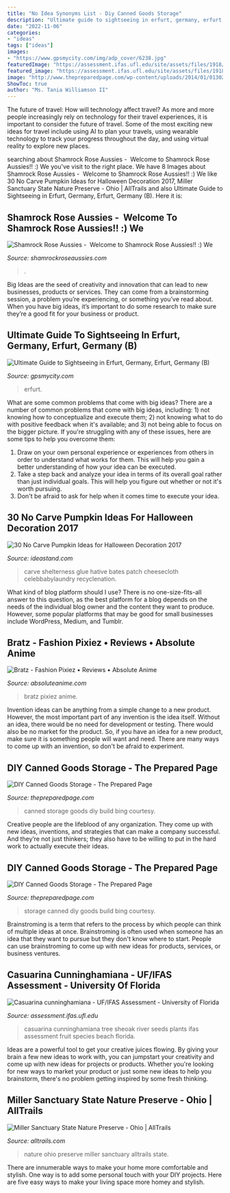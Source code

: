 ```yaml
---
title: "No Idea Synonyms List - Diy Canned Goods Storage"
description: "Ultimate guide to sightseeing in erfurt, germany, erfurt, germany (b)"
date: "2022-11-06"
categories:
- "ideas"
tags: ["ideas"]
images:
- "https://www.gpsmycity.com/img/adp_cover/6238.jpg"
featuredImage: "https://assessment.ifas.ufl.edu/site/assets/files/1918/casuarina_cunninghamiana_fruit_and_leaves01.jpg"
featured_image: "https://assessment.ifas.ufl.edu/site/assets/files/1918/casuarina_cunninghamiana_fruit_and_leaves01.jpg"
image: "http://www.thepreparedpage.com/wp-content/uploads/2014/01/0130201829-768x1024.jpg"
ShowToc: true
author: "Ms. Tania Williamson II"
---
```



The future of travel: How will technology affect travel?
As more and more people increasingly rely on technology for their travel experiences, it is important to consider the future of travel. Some of the most exciting new ideas for travel include using AI to plan your travels, using wearable technology to track your progress throughout the day, and using virtual reality to explore new places.

	

		
searching about Shamrock Rose Aussies - ﻿﻿﻿ Welcome to Shamrock Rose Aussies!! :) We you've visit to the right place. We have 8 Images about Shamrock Rose Aussies - ﻿﻿﻿ Welcome to Shamrock Rose Aussies!! :) We like 30 No Carve Pumpkin Ideas for Halloween Decoration 2017, Miller Sanctuary State Nature Preserve - Ohio | AllTrails and also Ultimate Guide to Sightseeing in Erfurt, Germany, Erfurt, Germany (B). Here it is:
		
    
## Shamrock Rose Aussies - ﻿﻿﻿ Welcome To Shamrock Rose Aussies!! :) We

<img loading=lazy src="http://shamrockroseaussies.com/yahoo_site_admin/assets/images/DSC_0148.83222436_std.JPG" onerror="this.onerror=null;this.src='https://tse2.mm.bing.net/th?id=OIP.kbHv7ZAyravdhmWw1jHabwHaFO&amp;pid=15.1';" alt="Shamrock Rose Aussies - ﻿﻿﻿ Welcome to Shamrock Rose Aussies!! :) We">

_Source: shamrockroseaussies.com_

>. 

	

Big Ideas are the seed of creativity and innovation that can lead to new businesses, products or services. They can come from a brainstorming session, a problem you’re experiencing, or something you’ve read about. When you have big ideas, it’s important to do some research to make sure they’re a good fit for your business or product.

    
## Ultimate Guide To Sightseeing In Erfurt, Germany, Erfurt, Germany (B)

<img loading=lazy src="https://www.gpsmycity.com/img/adp_cover/6238.jpg" onerror="this.onerror=null;this.src='https://tse3.mm.bing.net/th?id=OIP.uhVLJQkLNiLPGwjCwwnUXQHaHa&amp;pid=15.1';" alt="Ultimate Guide to Sightseeing in Erfurt, Germany, Erfurt, Germany (B)">

_Source: gpsmycity.com_

>erfurt. 

	

What are some common problems that come with big ideas?
There are a number of common problems that come with big ideas, including: 1) not knowing how to conceptualize and execute them; 2) not knowing what to do with positive feedback when it's available; and 3) not being able to focus on the bigger picture. If you're struggling with any of these issues, here are some tips to help you overcome them: 
1) Draw on your own personal experience or experiences from others in order to understand what works for them. This will help you gain a better understanding of how your idea can be executed. 
2) Take a step back and analyze your idea in terms of its overall goal rather than just individual goals. This will help you figure out whether or not it's worth pursuing. 
3) Don't be afraid to ask for help when it comes time to execute your idea.

    
## 30 No Carve Pumpkin Ideas For Halloween Decoration 2017

<img loading=lazy src="https://ideastand.com/wp-content/uploads/2014/10/no-carve-pumpkin-ideas/2-mummy-pumpkin.jpg" onerror="this.onerror=null;this.src='https://tse4.mm.bing.net/th?id=OIP.XxVwlBWI4zRnADfGqVzCgwHaLG&amp;pid=15.1';" alt="30 No Carve Pumpkin Ideas for Halloween Decoration 2017">

_Source: ideastand.com_

>carve shelterness glue hative bates patch cheesecloth celebbabylaundry recyclenation. 

	

What kind of blog platform should I use?
There is no one-size-fits-all answer to this question, as the best platform for a blog depends on the needs of the individual blog owner and the content they want to produce. However, some popular platforms that may be good for small businesses include WordPress, Medium, and Tumblr.

    
## Bratz - Fashion Pixiez • Reviews • Absolute Anime

<img loading=lazy src="https://www.absoluteanime.com/reviews/bratz/index.jpg" onerror="this.onerror=null;this.src='https://tse1.mm.bing.net/th?id=OIP.VRLuDlCTorWIZjS1qqzuYwAAAA&amp;pid=15.1';" alt="Bratz - Fashion Pixiez • Reviews • Absolute Anime">

_Source: absoluteanime.com_

>bratz pixiez anime. 

	

Invention ideas can be anything from a simple change to a new product. However, the most important part of any invention is the idea itself. Without an idea, there would be no need for development or testing. There would also be no market for the product. So, if you have an idea for a new product, make sure it is something people will want and need. There are many ways to come up with an invention, so don't be afraid to experiment.

    
## DIY Canned Goods Storage - The Prepared Page

<img loading=lazy src="http://www.thepreparedpage.com/wp-content/uploads/2014/01/0130201829.jpg" onerror="this.onerror=null;this.src='https://tse3.mm.bing.net/th?id=OIP.dQcheepesWlvKHLv-SGzOQHaJ4&amp;pid=15.1';" alt="DIY Canned Goods Storage - The Prepared Page">

_Source: thepreparedpage.com_

>canned storage goods diy build bing courtesy. 

	

Creative people are the lifeblood of any organization. They come up with new ideas, inventions, and strategies that can make a company successful. And they’re not just thinkers; they also have to be willing to put in the hard work to actually execute their ideas.

    
## DIY Canned Goods Storage - The Prepared Page

<img loading=lazy src="http://www.thepreparedpage.com/wp-content/uploads/2014/01/0130201829-768x1024.jpg" onerror="this.onerror=null;this.src='https://tse2.mm.bing.net/th?id=OIP.OLbfeJFGSh_hwnx8NP8ErAHaJ4&amp;pid=15.1';" alt="DIY Canned Goods Storage - The Prepared Page">

_Source: thepreparedpage.com_

>storage canned diy goods build bing courtesy. 

	

Brainstroming is a term that refers to the process by which people can think of multiple ideas at once. Brainstroming is often used when someone has an idea that they want to pursue but they don't know where to start. People can use brainstroming to come up with new ideas for products, services, or business ventures.

    
## Casuarina Cunninghamiana - UF/IFAS Assessment - University Of Florida

<img loading=lazy src="https://assessment.ifas.ufl.edu/site/assets/files/1918/casuarina_cunninghamiana_fruit_and_leaves01.jpg" onerror="this.onerror=null;this.src='https://tse1.mm.bing.net/th?id=OIP.2ONQu2VxgAHRpbaeVtugYwHaJ4&amp;pid=15.1';" alt="Casuarina cunninghamiana - UF/IFAS Assessment - University of Florida">

_Source: assessment.ifas.ufl.edu_

>casuarina cunninghamiana tree sheoak river seeds plants ifas assessment fruit species beach florida. 

	

Ideas are a powerful tool to get your creative juices flowing. By giving your brain a few new ideas to work with, you can jumpstart your creativity and come up with new ideas for projects or products. Whether you're looking for new ways to market your product or just some new ideas to help you brainstorm, there's no problem getting inspired by some fresh thinking.

    
## Miller Sanctuary State Nature Preserve - Ohio | AllTrails

<img loading=lazy src="http://cdn-assets.alltrails.com/static-map/production/at-map/41683809/trail-us-ohio-miller-sanctuary-state-nature-preserve-at-map-41683809-1589223469-1200x630-3-6.jpg" onerror="this.onerror=null;this.src='https://tse1.mm.bing.net/th?id=OIP.2LFLESDyCZQ0qJlh28lCCQHaD4&amp;pid=15.1';" alt="Miller Sanctuary State Nature Preserve - Ohio | AllTrails">

_Source: alltrails.com_

>nature ohio preserve miller sanctuary alltrails state. 

	

There are innumerable ways to make your home more comfortable and stylish. One way is to add some personal touch with your DIY projects. Here are five easy ways to make your living space more homey and stylish.

